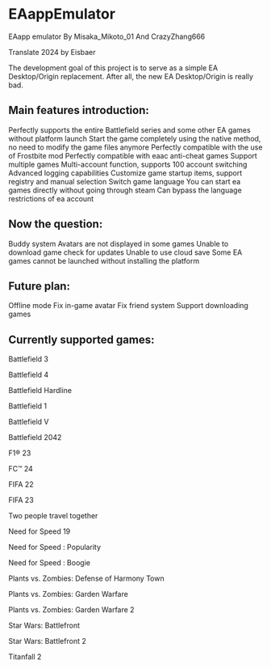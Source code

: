 # EAappEmulator

EAapp emulator By Misaka_Mikoto_01 And CrazyZhang666

Translate 2024 by Eisbaer

The development goal of this project is to serve as a simple EA Desktop/Origin replacement. After all, the new EA Desktop/Origin is really bad.

Main features introduction:
-
>
Perfectly supports the entire Battlefield series and some other EA games without platform launch
Start the game completely using the native method, no need to modify the game files anymore
Perfectly compatible with the use of Frostbite mod
Perfectly compatible with eaac anti-cheat games
Support multiple games
Multi-account function, supports 100 account switching
Advanced logging capabilities
Customize game startup items, support registry and manual selection
Switch game language
You can start ea games directly without going through steam
Can bypass the language restrictions of ea account

Now the question:
-
>
Buddy system
Avatars are not displayed in some games
Unable to download game check for updates
Unable to use cloud save
Some EA games cannot be launched without installing the platform

Future plan:
-
>
Offline mode
Fix in-game avatar
Fix friend system
Support downloading games

Currently supported games:
-
>
Battlefield 3
>
Battlefield 4
>
Battlefield Hardline
>
Battlefield 1
>
Battlefield V
>
Battlefield 2042
>
F1® 23
>
FC™ 24
>
FIFA 22
>
FIFA 23
>
Two people travel together
>
Need for Speed ​​19
>
Need for Speed ​​: Popularity
>
Need for Speed ​​: Boogie
>
Plants vs. Zombies: Defense of Harmony Town
>
Plants vs. Zombies: Garden Warfare
>
Plants vs. Zombies: Garden Warfare 2
>
Star Wars: Battlefront
>
Star Wars: Battlefront 2
>
Titanfall 2 
>
